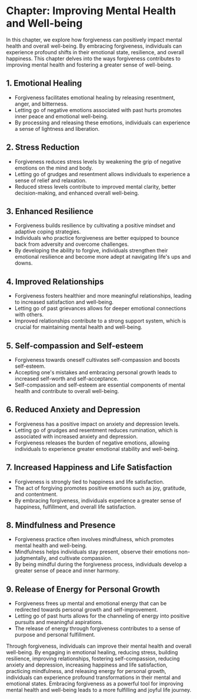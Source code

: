 Chapter: Improving Mental Health and Well-being
===============================================

In this chapter, we explore how forgiveness can positively impact mental health and overall well-being. By embracing forgiveness, individuals can experience profound shifts in their emotional state, resilience, and overall happiness. This chapter delves into the ways forgiveness contributes to improving mental health and fostering a greater sense of well-being.

**1. Emotional Healing**
------------------------

* Forgiveness facilitates emotional healing by releasing resentment, anger, and bitterness.
* Letting go of negative emotions associated with past hurts promotes inner peace and emotional well-being.
* By processing and releasing these emotions, individuals can experience a sense of lightness and liberation.

**2. Stress Reduction**
-----------------------

* Forgiveness reduces stress levels by weakening the grip of negative emotions on the mind and body.
* Letting go of grudges and resentment allows individuals to experience a sense of relief and relaxation.
* Reduced stress levels contribute to improved mental clarity, better decision-making, and enhanced overall well-being.

**3. Enhanced Resilience**
--------------------------

* Forgiveness builds resilience by cultivating a positive mindset and adaptive coping strategies.
* Individuals who practice forgiveness are better equipped to bounce back from adversity and overcome challenges.
* By developing the ability to forgive, individuals strengthen their emotional resilience and become more adept at navigating life's ups and downs.

**4. Improved Relationships**
-----------------------------

* Forgiveness fosters healthier and more meaningful relationships, leading to increased satisfaction and well-being.
* Letting go of past grievances allows for deeper emotional connections with others.
* Improved relationships contribute to a strong support system, which is crucial for maintaining mental health and well-being.

**5. Self-compassion and Self-esteem**
--------------------------------------

* Forgiveness towards oneself cultivates self-compassion and boosts self-esteem.
* Accepting one's mistakes and embracing personal growth leads to increased self-worth and self-acceptance.
* Self-compassion and self-esteem are essential components of mental health and contribute to overall well-being.

**6. Reduced Anxiety and Depression**
-------------------------------------

* Forgiveness has a positive impact on anxiety and depression levels.
* Letting go of grudges and resentment reduces rumination, which is associated with increased anxiety and depression.
* Forgiveness releases the burden of negative emotions, allowing individuals to experience greater emotional stability and well-being.

**7. Increased Happiness and Life Satisfaction**
------------------------------------------------

* Forgiveness is strongly tied to happiness and life satisfaction.
* The act of forgiving promotes positive emotions such as joy, gratitude, and contentment.
* By embracing forgiveness, individuals experience a greater sense of happiness, fulfillment, and overall life satisfaction.

**8. Mindfulness and Presence**
-------------------------------

* Forgiveness practice often involves mindfulness, which promotes mental health and well-being.
* Mindfulness helps individuals stay present, observe their emotions non-judgmentally, and cultivate compassion.
* By being mindful during the forgiveness process, individuals develop a greater sense of peace and inner harmony.

**9. Release of Energy for Personal Growth**
--------------------------------------------

* Forgiveness frees up mental and emotional energy that can be redirected towards personal growth and self-improvement.
* Letting go of past hurts allows for the channeling of energy into positive pursuits and meaningful aspirations.
* The release of energy through forgiveness contributes to a sense of purpose and personal fulfillment.

Through forgiveness, individuals can improve their mental health and overall well-being. By engaging in emotional healing, reducing stress, building resilience, improving relationships, fostering self-compassion, reducing anxiety and depression, increasing happiness and life satisfaction, practicing mindfulness, and releasing energy for personal growth, individuals can experience profound transformations in their mental and emotional states. Embracing forgiveness as a powerful tool for improving mental health and well-being leads to a more fulfilling and joyful life journey.

